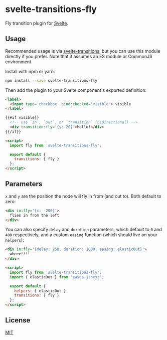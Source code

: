 # svelte-transitions-fly

Fly transition plugin for [Svelte](https://svelte.technology).

## Usage

Recommended usage is via [svelte-transitions](https://github.com/sveltejs/svelte-transitions), but you can use this module directly if you prefer. Note that it assumes an ES module or CommonJS environment.

Install with npm or yarn:

```bash
npm install --save svelte-transitions-fly
```

Then add the plugin to your Svelte component's exported definition:

```html
<label>
  <input type='checkbox' bind:checked='visible'> visible
</label>

{{#if visible}}
  <!-- use `in`, `out`, or `transition` (bidirectional) -->
  <div transition:fly='{y:-20}'>hello!</div>
{{/if}}

<script>
  import fly from 'svelte-transitions-fly';

  export default {
    transitions: { fly }
  };
</script>
```


## Parameters

`x` and `y` are the position the node will fly in from (and out to). Both default to zero:

```html
<div in:fly='{x: -200}'>
  flies in from the left
</div>
```

You can also specify `delay` and `duration` parameters, which default to `0` and `400` respectively, and a custom `easing` function (which should live on your `helpers`):

```html
<div in:fly='{delay: 250, duration: 1000, easing: elasticOut}'>
  wheee!!!!
</div>

<script>
  import fly from 'svelte-transitions-fly';
  import { elasticOut } from 'eases-jsnext';

  export default {
    helpers: { elasticOut },
    transitions: { fly }
  };
</script>
```


## License

[MIT](LICENSE)